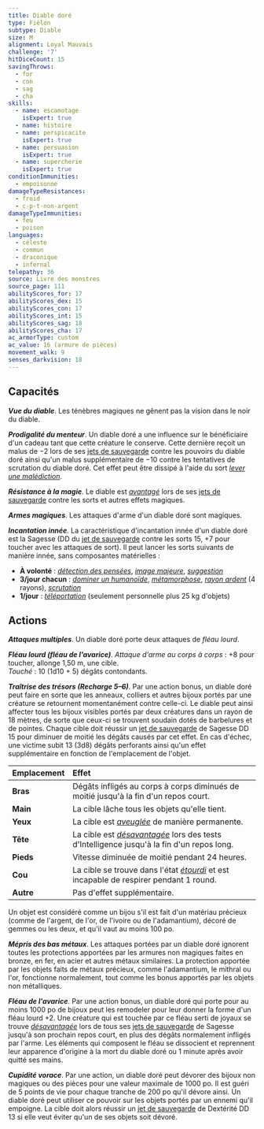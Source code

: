 ```yaml
---
title: Diable doré
type: Fiélon
subtype: Diable
size: M
alignment: Loyal Mauvais
challenge: '7'
hitDiceCount: 15
savingThrows:
  - for
  - con
  - sag
  - cha
skills:
  - name: escamotage
    isExpert: true
  - name: histoire
  - name: perspicacite
    isExpert: true
  - name: persuasion
    isExpert: true
  - name: supercherie
    isExpert: true
conditionImmunities:
  - empoisonne
damageTypeResistances:
  - froid
  - c-p-t-non-argent
damageTypeImmunities:
  - feu
  - poison
languages:
  - céleste
  - commun
  - draconique
  - infernal
telepathy: 36
source: Livre des monstres
source_page: 111
abilityScores_for: 17
abilityScores_dex: 15
abilityScores_con: 17
abilityScores_int: 15
abilityScores_sag: 18
abilityScores_cha: 17
ac_armorType: custom
ac_value: 16 (armure de pièces)
movement_walk: 9
senses_darkvision: 18
---
```

## Capacités
_**Vue du diable**_. Les ténèbres magiques ne gênent pas la vision dans le noir du diable.

_**Prodigalité du menteur**_. Un diable doré a une influence sur le bénéficiaire d'un cadeau tant que cette créature le conserve. Cette dernière reçoit un malus de −2 lors de ses [jets de sauvegarde](/utiliser-les-caracteristiques/#jets-de-sauvegarde) contre les pouvoirs du diable doré ainsi qu'un malus supplémentaire de −10 contre les tentatives de scrutation du diable doré. Cet effet peut être dissipé à l'aide du sort [_lever une malédiction_](/grimoire/lever-une-malediction/).

_**Résistance à la magie**_. Le diable est [_avantagé_](/utiliser-les-caracteristiques/#avantage-et-desavantage) lors de ses [jets de sauvegarde](/utiliser-les-caracteristiques/#jets-de-sauvegarde) contre les sorts et autres effets magiques.

_**Armes magiques**_. Les attaques d'arme d'un diable doré sont magiques.

_**Incantation innée**_. La caractéristique d'incantation innée d'un diable doré est la Sagesse (DD du [jet de sauvegarde](/utiliser-les-caracteristiques/#jets-de-sauvegarde) contre les sorts 15, +7 pour toucher avec les attaques de sort). Il peut lancer les sorts suivants de manière innée, sans composantes matérielles :
* **À volonté** : [_détection des pensées_](/grimoire/detection-des-pensees/), [_image majeure_](/grimoire/image-majeure/), [_suggestion_](/grimoire/suggestion/)
* **3/jour chacun** : [_dominer un humanoïde_](/grimoire/dominer-un-humanoide/), [_métamorphose_](/grimoire/metamorphose/), [_rayon ardent_](/grimoire/rayon-ardent/) (4 rayons), [_scrutation_](/grimoire/scrutation/)
* **1/jour** : [_téléportation_](/grimoire/teleportation/) (seulement personnelle plus 25 kg d'objets)

## Actions
_**Attaques multiples**_. Un diable doré porte deux attaques de _fléau lourd_.

_**Fléau lourd (fléau de l'avarice)**_. _Attaque d'arme au corps à corps_ : +8 pour toucher, allonge 1,50 m, une cible.  
_Touché_ : 10 (1d10 + 5) dégâts contondants.

_**Traîtrise des trésors (Recharge 5–6)**_. Par une action bonus, un diable doré peut faire en sorte que les anneaux, colliers et autres bijoux portés par une créature se retournent momentanément contre celle-ci. Le diable peut ainsi affecter tous les bijoux visibles portés par deux créatures dans un rayon de 18 mètres, de sorte que ceux-ci se trouvent soudain dotés de barbelures et de pointes. Chaque cible doit réussir un [jet de sauvegarde](/utiliser-les-caracteristiques/#jets-de-sauvegarde) de Sagesse DD 15 pour diminuer de moitié les dégâts causés par cet effet. En cas d'échec, une victime subit 13 (3d8) dégâts perforants ainsi qu'un effet supplémentaire en fonction de l'emplacement de l'objet.

|Emplacement|Effet|
|:-|:-|
|**Bras**|Dégâts infligés au corps à corps diminués de moitié jusqu'à la fin d'un repos court.|
|**Main**|La cible lâche tous les objets qu'elle tient.|
|**Yeux**|La cible est [_aveuglée_](/gerer-la-sante-du-personnage/#aveugle) de manière permanente.|
|**Tête**|La cible est [_désavantagée_](/utiliser-les-caracteristiques/#avantage-et-desavantage) lors des tests d'Intelligence jusqu'à la fin d'un repos long.|
|**Pieds**|Vitesse diminuée de moitié pendant 24 heures.|
|**Cou**|La cible se trouve dans l'état [_étourdi_](/gerer-la-sante-du-personnage/#etourdi) et est incapable de respirer pendant 1 round.|
|**Autre**|Pas d'effet supplémentaire.|

Un objet est considéré comme un bijou s'il est fait d'un matériau précieux (comme de l'argent, de l'or, de l'ivoire ou de l'adamantium), décoré de gemmes ou les deux, et qu'il vaut au moins 100 po.

_**Mépris des bas métaux**_. Les attaques portées par un diable doré ignorent toutes les protections apportées par les armures non magiques faites en bronze, en fer, en acier et autres métaux similaires. La protection apportée par les objets faits de métaux précieux, comme l'adamantium, le mithral ou l'or, fonctionne normalement, tout comme les bonus apportés par les objets non métalliques.

_**Fléau de l'avarice**_. Par une action bonus, un diable doré qui porte pour au moins 1000 po de bijoux peut les remodeler pour leur donner la forme d'un fléau lourd +2. Une créature qui est touchée par ce fléau serti de joyaux se trouve [_désavantagée_](/utiliser-les-caracteristiques/#avantage-et-desavantage) lors de tous ses [jets de sauvegarde](/utiliser-les-caracteristiques/#jets-de-sauvegarde) de Sagesse jusqu'à son prochain repos court, en plus des dégâts normalement infligés par l'arme. Les éléments qui composent le fléau se dissocient et reprennent leur apparence d'origine à la mort du diable doré ou 1 minute après avoir quitté ses mains.

_**Cupidité vorace**_. Par une action, un diable doré peut dévorer des bijoux non magiques ou des pièces pour une valeur maximale de 1000 po. Il est guéri de 5 points de vie pour chaque tranche de 200 po qu'il dévore ainsi. Un diable doré peut utiliser ce pouvoir sur les objets portés par un ennemi qu'il empoigne. La cible doit alors réussir un [jet de sauvegarde](/utiliser-les-caracteristiques/#jets-de-sauvegarde) de Dextérité DD 13 si elle veut éviter qu'un de ses objets soit dévoré.
